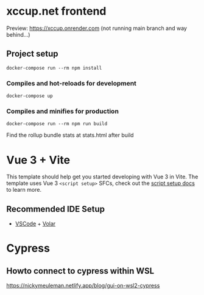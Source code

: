 # xccup.net frontend

Preview: https://xccup.onrender.com (not running main branch and way behind…)

## Project setup

```
docker-compose run --rm npm install
```

### Compiles and hot-reloads for development

```
docker-compose up
```

### Compiles and minifies for production

```
docker-compose run --rm npm run build
```

Find the rollup bundle stats at stats.html after build

# Vue 3 + Vite

This template should help get you started developing with Vue 3 in Vite. The template uses Vue 3 `<script setup>` SFCs, check out the [script setup docs](https://v3.vuejs.org/api/sfc-script-setup.html#sfc-script-setup) to learn more.

## Recommended IDE Setup

- [VSCode](https://code.visualstudio.com/) + [Volar](https://marketplace.visualstudio.com/items?itemName=johnsoncodehk.volar)

# Cypress

## Howto connect to cypress within WSL

https://nickymeuleman.netlify.app/blog/gui-on-wsl2-cypress
